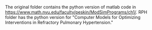 The original folder contains the python version of matlab code in https://www.math.nyu.edu/faculty/peskin/ModSimPrograms/ch1/. RPH folder has the python version for "Computer Models for Optimizing Interventions in Refractory Pulmonary Hypertension."
